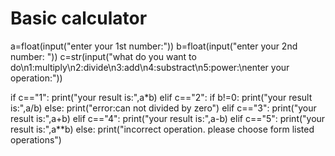 # Basic calculator

a=float(input("enter your 1st number:"))
b=float(input("enter your 2nd number: "))
c=str(input("what do you want to do\n1:multiply\n2:divide\n3:add\n4:substract\n5:power:\nenter your operation:"))


if c=="1":
    print("your result is:",a*b)
elif c=="2":
    if b!=0:
      print("your result is:",a/b)
    else:
        print("error:can not divided by zero")
elif c=="3":
    print("your result is:",a+b)
elif c=="4":
    print("your result is:",a-b)
elif c=="5":
    print("your result is:",a**b)
else:
    print("incorrect operation. please choose form listed operations")



